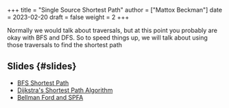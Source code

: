 +++
title = "Single Source Shortest Path"
author = ["Mattox Beckman"]
date = 2023-02-20
draft = false
weight = 2
+++

Normally we would talk about traversals, but at this point you probably are okay with BFS and DFS.  So to speed things up,
we will talk about using those traversals to find the shortest path


## Slides {#slides}

-   [BFS Shortest Path](/slides/bfs-shortest-path.pdf)
-   [Dijkstra's Shortest Path Algorithm](/slides/dijkstra-shortest-path.pdf)
-   [Bellman Ford and SPFA](/slides/bellman-ford-and-spfa.pdf)
